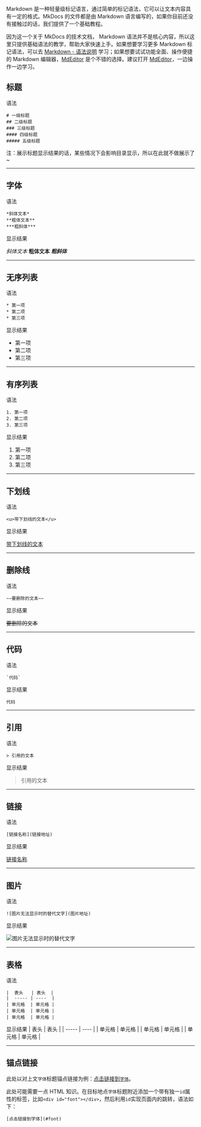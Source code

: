 Markdown 是一种轻量级标记语言，通过简单的标记语法，它可以让文本内容具有一定的格式。MkDocs 的文件都是由 Markdown 语言编写的，如果你目前还没有接触过的话，我们提供了一个基础教程。

因为这一个关于 MkDocs 的技术文档， Markdown 语法并不是核心内容，所以这里只提供基础语法的教学，帮助大家快速上手。如果想要学习更多 Markdown 标记语法，可以去 [Markdown - 语法说明](http://www.markdown.cn/) 学习；如果想要试试功能全面、操作便捷的 Markdown 编辑器，[MdEditor](https://www.mdeditor.com/) 是个不错的选择。建议打开 [MdEditor](https://www.mdeditor.com/)，一边操作一边学习。

## 标题
语法
```
# 一级标题
## 二级标题
### 三级标题
#### 四级标题
##### 五级标题
```

注：展示标题显示结果的话，某些情况下会影响目录显示，所以在此就不做展示了~

---

<div id="font"></div>

## 字体 
语法
```
*斜体文本*
**粗体文本**
***粗斜体***
```
显示结果

*斜体文本* **粗体文本**
***粗斜体***

---

## 无序列表
语法
```
* 第一项
* 第二项
* 第三项
```
显示结果
* 第一项
* 第二项
* 第三项

---

## 有序列表
语法
```
1. 第一项
2. 第二项
3. 第三项
```
显示结果
1. 第一项
2. 第二项
3. 第三项

---

## 下划线
语法
```
<u>带下划线的文本</u>
```
显示结果

<u>带下划线的文本</u>

---

## 删除线
语法
```
~~要删除的文本~~
```
显示结果

~~要删除的文本~~

---

## 代码
语法
```
`代码`
```
显示结果

`代码`

---

## 引用
语法
```
> 引用的文本
```
显示结果

> 引用的文本

---

## 链接
语法
```
[链接名称](链接地址)
```
显示结果

[链接名称](链接地址)

---

## 图片
语法
```
![图片无法显示时的替代文字](图片地址)
```
显示结果

![图片无法显示时的替代文字](图片地址)

---

## 表格
语法
```
|  表头   | 表头  |
|  ----- | ----  |
| 单元格  | 单元格 |
| 单元格  | 单元格 |
| 单元格  | 单元格 |

```
显示结果
|  表头   | 表头  |
|  ----- | ----  |
| 单元格  | 单元格 |
| 单元格  | 单元格 |
| 单元格  | 单元格 |

---

## 锚点链接
此处以对上文`字体`标题锚点链接为例：[点击链接到`字体`](#font)。

此处可能需要一点 HTML 知识。在目标地点`字体`标题附近添加一个带有独一`id`属性的标签，比如`<div id="font"></div>`，然后利用`id`实现页面内的跳转，语法如下：
```
[点击链接到字体](#font)
```